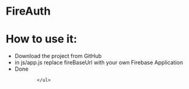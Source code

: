 # FireAuth 

<h1>How to use it:</h1>
         <ul>
                <li>Download the project from GitHub</li>
                <li>in js/app.js replace fireBaseUrl with your own Firebase Application</li>
                <li>Done</li>
                
            </ul>
